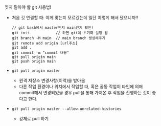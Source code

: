 잊지 말아야 할 git 사용법!

* 처음 깃 연결할 때: 이게 맞는지 모르겠는데 일단 이렇게 해서 됐으니까!!

  ```
  // git bash에서 master인지 main인지 확인! 
  git init            // 하면 git이 초기화 설정 됨
  git branch -M main  // main branch 생성해주기
  git remote add origin [url주소]
  git add .
  git commit -m "commit 내용"
  git pull origin main 
  git push origin main
  ```

* ```git pull origin master```
  * 원격 저장소 변경사항(이력)을 받아옴
  * 다른 작업 환경이나 위치에서 작업할 때, 혹은 공동 작업이 타인에 의해 commit해서 변경되었을 경우 pull을 통해 가져온 후 작업을 진행하는 것이 좋다고 한다.
* ```git pull origin master --allow-unrelated-histories```
  *  강제로 pull 하기